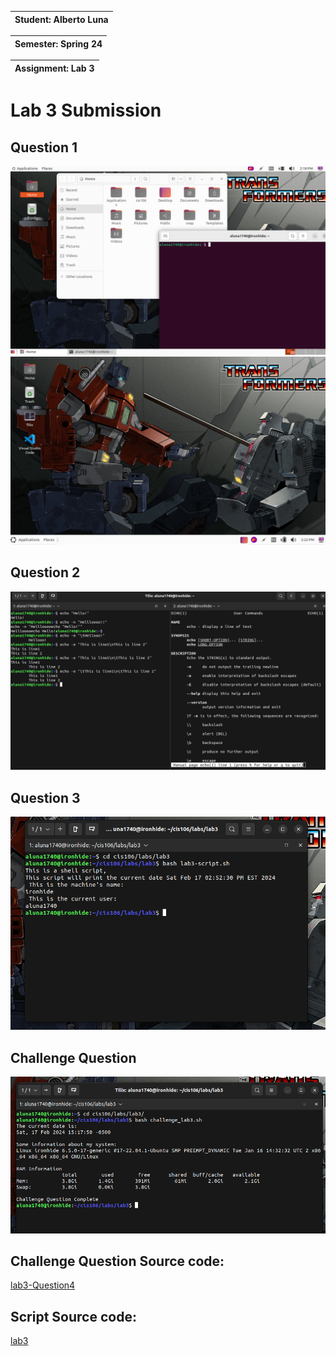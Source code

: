 |Student: Alberto Luna|
| --- |

|Semester: Spring 24|
| --- | 

|Assignment: Lab 3|
| --- |


# Lab 3 Submission

## Question 1
![q1.1](q1.1.png)
![q1.2](q1.2.png)

## Question 2
![q2](q2.png)

## Question 3
![q3](q3.png)

## Challenge Question
![q4](q4.png)

## Challenge Question Source code:
[lab3-Question4](challenge_lab3.sh)

## Script Source code:
[lab3](lab3-script.sh)
